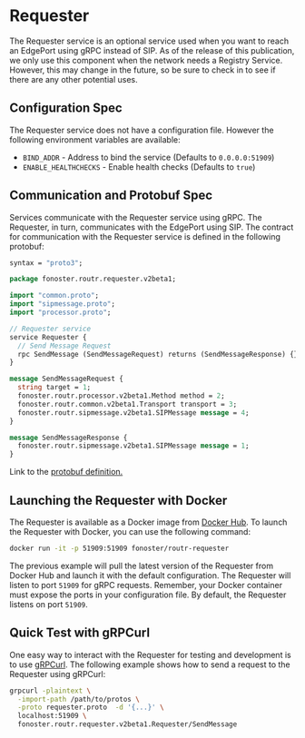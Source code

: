 # Requester

The Requester service is an optional service used when you want to reach an EdgePort using gRPC instead of SIP. As of the release of this publication, we only use this component when the network needs a Registry Service. However, this may change in the future, so be sure to check in to see if there are any other potential uses.

## Configuration Spec

The Requester service does not have a configuration file. However the following environment variables are available:

- `BIND_ADDR` - Address to bind the service (Defaults to `0.0.0.0:51909`)
- `ENABLE_HEALTHCHECKS` - Enable health checks (Defaults to `true`)

## Communication and Protobuf Spec

Services communicate with the Requester service using gRPC. The Requester, in turn, communicates with the EdgePort using SIP. The contract for communication with the Requester service is defined in the following protobuf:

```protobuf
syntax = "proto3";

package fonoster.routr.requester.v2beta1;

import "common.proto";
import "sipmessage.proto";
import "processor.proto";

// Requester service
service Requester {
  // Send Message Request
  rpc SendMessage (SendMessageRequest) returns (SendMessageResponse) {}
}

message SendMessageRequest {
  string target = 1;
  fonoster.routr.processor.v2beta1.Method method = 2;
  fonoster.routr.common.v2beta1.Transport transport = 3;
  fonoster.routr.sipmessage.v2beta1.SIPMessage message = 4;
}

message SendMessageResponse {
  fonoster.routr.sipmessage.v2beta1.SIPMessage message = 1;
}
```

Link to the [protobuf definition.](https://github.com/fonoster/routr/blob/main/mods/common/src/protos/requester.proto)

## Launching the Requester with Docker

The Requester is available as a Docker image from [Docker Hub](https://hub.docker.com/r/fonoster/routr-requester). To launch the Requester with Docker, you can use the following command:

```bash
docker run -it -p 51909:51909 fonoster/routr-requester
```

The previous example will pull the latest version of the Requester from Docker Hub and launch it with the default configuration. The Requester will listen to port `51909` for gRPC requests. Remember, your Docker container must expose the ports in your configuration file. By default, the Requester listens on port `51909`.

## Quick Test with gRPCurl

One easy way to interact with the Requester for testing and development is to use [gRPCurl](https://github.com/fullstorydev/grpcurl). The following example shows how to send a request to the Requester using gRPCurl:

```bash
grpcurl -plaintext \
  -import-path /path/to/protos \
  -proto requester.proto  -d '{...}' \
  localhost:51909 \
  fonoster.routr.requester.v2beta1.Requester/SendMessage
```
